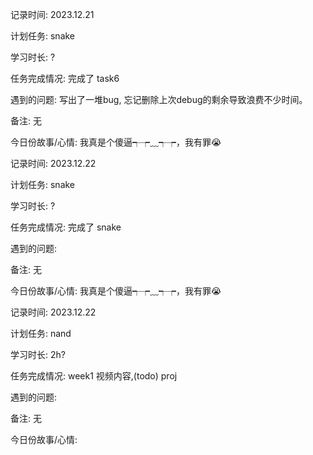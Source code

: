 

记录时间: 2023.12.21

计划任务: snake

学习时长: ?

任务完成情况: 完成了 task6

遇到的问题: 写出了一堆bug, 忘记删除上次debug的剩余导致浪费不少时间。

备注:  无

今日份故事/心情: 我真是个傻逼┭┮﹏┭┮，我有罪😭



记录时间: 2023.12.22

计划任务: snake

学习时长: ?

任务完成情况: 完成了 snake

遇到的问题: 

备注:  无

今日份故事/心情: 我真是个傻逼┭┮﹏┭┮，我有罪😭



记录时间: 2023.12.22

计划任务: nand

学习时长: 2h?

任务完成情况: week1 视频内容,(todo) proj

遇到的问题: 

备注:  无

今日份故事/心情: 